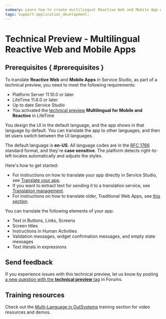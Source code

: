 ```yaml
---
summary: Learn how to create multilingual Reactive Web and Mobile App with OutSystems. This feature is a technical preview.
tags: support-application_development;
---
```


# Technical Preview - Multilingual Reactive Web and Mobile Apps

<div class="info" markdown="1">

## Prerequisites { #prerequisites }

To translate **Reactive Web** and **Mobile Apps** in Service Studio, as part of a technical preview, you need to meet the following requirements:

* Platform Server 11.10.0 or later
* LifeTime 11.6.0 or later
* Up to date Service Studio
* You activated the [technical preview](https://success.outsystems.com/Support/Enterprise_Customers/Upgrading/Technical_Preview_features) **Multilingual for Mobile and Reactive** in LifeTime

</div>

You design the UI in the default language, and the app shows in that language by default. You can translate the app to other languages, and then let users switch between the UI languages.

The default language is **en-US**. All language codes are in the [RFC 1766](https://tools.ietf.org/html/rfc1766) standard format, and they're **case sensitive**. The platform detects right-to-left locales automatically and adjusts the styles.

Here's how to get started:

* For instructions on how to translate your app directly in Service Studio, see [Translate your app](translate-your-app.md).
* If you want to extract text for sending it to a translation service, see [Translation management](translation-management.md).
* For instructions on how to translate older, Traditional Web Apps, see [this section](../multilingual/intro.md).

You can translate the following elements of your app:

* Text in Buttons, Links, Screens
* Screen titles
* Instructions in Human Activities
* Validation messages, widget confirmation messages, and empty state messages
* Text literals in expressions

## Send feedback

If you experience issues with this technical preview, let us know by posting [a new question with the **technical preview** tag](https://www.outsystems.com/forums/tag/6875/technical-preview/) in Forums.

## Training resources

Check out the [Multi-Language in OutSystems](https://www.outsystems.com/training/courses/182/multi-language-in-outsystems/) training section for video resources and demos. 

